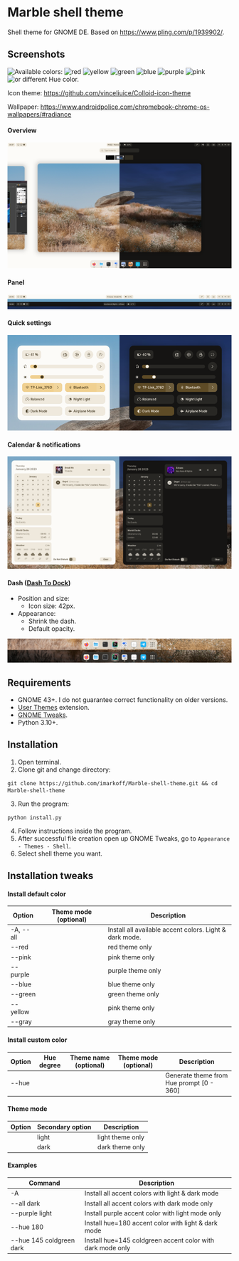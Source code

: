 # Marble shell theme
Shell theme for GNOME DE. Based on https://www.pling.com/p/1939902/.

## Screenshots

![Available colors:](https://shields.io/badge/-Available%20colors:-0d1117?style=flat-square)
![red](https://shields.io/badge/-red-red?style=flat-square)
![yellow](https://shields.io/badge/-yellow-yellow?style=flat-square)
![green](https://shields.io/badge/-green-green?style=flat-square)
![blue](https://shields.io/badge/-blue-blue?style=flat-square)
![purple](https://shields.io/badge/-purple-purple?style=flat-square)
![pink](https://shields.io/badge/-pink-pink?style=flat-square)
![or different Hue color.](https://shields.io/badge/-or%20different%20Hue%20color.-0d1117?style=flat-square)

Icon theme: https://github.com/vinceliuice/Colloid-icon-theme

Wallpaper: https://www.androidpolice.com/chromebook-chrome-os-wallpapers/#radiance

#### Overview
![Overview look](./readme-images/overview.png?raw=true "Overview look")
#### Panel
![Panel look](./readme-images/panel.png?raw=true "Panel look")
#### Quick settings
![Quick settings look](./readme-images/qs.png?raw=true "Quick settings look")
#### Calendar & notifications
![Calendar & notifications look](./readme-images/notifications.png?raw=true)

#### Dash ([Dash To Dock](https://extensions.gnome.org/extension/307/dash-to-dock/ "Dash To Dock"))
- Position and size:
  - Icon size: 42px.
- Appearance:
  - Shrink the dash.
  - Default opacity.

![Dash look](./readme-images/dash.png?raw=true "Dash look")

## Requirements
- GNOME 43+. I do not guarantee correct functionality on older versions.
- [User Themes](https://extensions.gnome.org/extension/19/user-themes/ "User Themes") extension.
- [GNOME Tweaks](https://gitlab.gnome.org/GNOME/gnome-tweaks "GNOME Tweaks").
- Python 3.10+.

## Installation
1. Open terminal.
2. Clone git and change directory:
```shell
git clone https://github.com/imarkoff/Marble-shell-theme.git && cd Marble-shell-theme
```
3. Run the program: 
```shell
python install.py
```
4. Follow instructions inside the program.
5. After successful file creation open up GNOME Tweaks, go to `Appearance - Themes - Shell`.
6. Select shell theme you want.

## Installation tweaks
#### Install default color
| Option | Theme mode (optional) | Description |
| ------------ | ------------ | ------------ |
| -A, --all |  | Install all available accent colors. Light & dark mode. |
| --red |  | red theme only |
| --pink |  | pink theme only |
| --purple |  | purple theme only |
| --blue |  | blue theme only |
| --green |  | green theme only |
| --yellow |  | pink theme only |
|--gray |  | gray theme only |
#### Install custom color
| Option | Hue degree | Theme name (optional) | Theme mode (optional) | Description |
| ------------ | ------------ | ------------ | ------------ | ------------ |
| --hue |  |  |  |Generate theme from Hue prompt [0 - 360] |
#### Theme mode
| Option | Secondary option | Description |
| ------------ | ------------ | ------------ |
|  | light | light theme only |
|  | dark | dark theme only |
#### Examples
| Command | Description |
| ------------ | ------------ |
| -A | Install all accent colors with light & dark mode |
| --all dark | Install all accent colors with dark mode only |
| --purple light | Install purple accent color with light mode only |
| --hue 180 | Install hue=180 accent color with light & dark mode |
| --hue 145 coldgreen dark | Install hue=145 coldgreen accent color with dark mode only |

